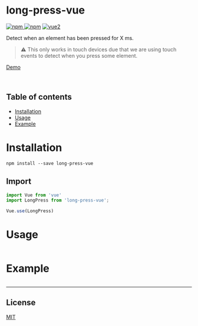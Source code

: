 # long-press-vue

[![npm](https://img.shields.io/npm/v/long-press-vue.svg) ![npm](https://img.shields.io/npm/dm/long-press-vue.svg)](https://www.npmjs.com/package/long-press-vue)
[![vue2](https://img.shields.io/badge/vue-2.x-brightgreen.svg)](https://vuejs.org/)

Detect when an element has been pressed for X ms.

> ⚠ This only works in touch devices due that we are using touch events to detect when you press some element.

[Demo]()


<br>

## Table of contents

- [Installation](#installation)
- [Usage](#usage)
- [Example](#example)

# Installation

```
npm install --save long-press-vue
```

## Import

```javascript
import Vue from 'vue'
import LongPress from 'long-press-vue';

Vue.use(LongPress)
```

# Usage

```html

```


# Example

```html

```

---

## License

[MIT](http://opensource.org/licenses/MIT)
